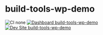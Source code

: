 # build-tools-wp-demo

![CI none](https://img.shields.io/badge/ci-none-orange.svg)
[![Dashboard build-tools-wp-demo](https://img.shields.io/badge/dashboard-build_tools_wp_demo-yellow.svg)](https://dashboard.pantheon.io/sites/45b43f44-e0a1-4f79-a985-42ac611c294d#dev/code)
[![Dev Site build-tools-wp-demo](https://img.shields.io/badge/site-build_tools_wp_demo-blue.svg)](http://dev-build-tools-wp-demo.pantheonsite.io/)